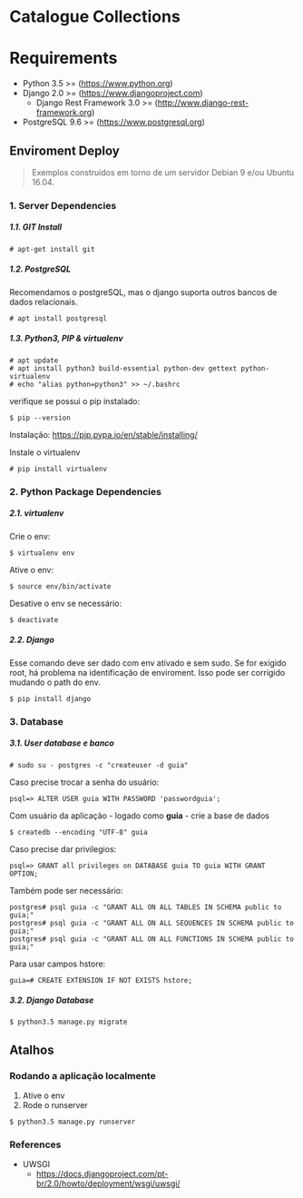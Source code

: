 # Catalogue Collections

# Requirements
* Python 3.5 >= (https://www.python.org)
* Django 2.0 >= (https://www.djangoproject.com)
  * Django Rest Framework 3.0 >= (http://www.django-rest-framework.org)
* PostgreSQL 9.6 >= (https://www.postgresql.org)


## Enviroment Deploy
> Exemplos construídos em torno de um servidor Debian 9 e/ou Ubuntu 16.04.

### 1. Server Dependencies

##### 1.1. GIT Install
```
# apt-get install git
```
##### 1.2. PostgreSQL
Recomendamos o postgreSQL, mas o django suporta outros bancos de dados relacionais.
```
# apt install postgresql
```

##### 1.3. Python3, PIP & virtualenv
```
# apt update
# apt install python3 build-essential python-dev gettext python-virtualenv
# echo "alias python=python3" >> ~/.bashrc
```
verifique se possui o pip instalado:
```
$ pip --version
```
Instalação: https://pip.pypa.io/en/stable/installing/

Instale o virtualenv
```
# pip install virtualenv
```

### 2. Python Package Dependencies

##### 2.1. virtualenv

Crie o env:

```
$ virtualenv env
```

Ative o env:
```
$ source env/bin/activate
```

Desative o env se necessário:

```
$ deactivate
```

##### 2.2. Django
Esse comando deve ser dado com env ativado e sem sudo. Se for exigido root, há problema na identificação de enviroment. Isso pode ser corrigido mudando o path do env.

```
$ pip install django
```

### 3. Database

##### 3.1. User database e banco

```
# sudo su - postgres -c "createuser -d guia"
```

Caso precise trocar a senha do usuário:
```
psql=> ALTER USER guia WITH PASSWORD 'passwordguia';
```

Com usuário da aplicação - logado como **guia** - crie a base de dados

```
$ createdb --encoding "UTF-8" guia
```

Caso precise dar privilegios:
```
psql=> GRANT all privileges on DATABASE guia TO guia WITH GRANT OPTION;
```
Também pode ser necessário:
```
postgres# psql guia -c "GRANT ALL ON ALL TABLES IN SCHEMA public to guia;"
postgres# psql guia -c "GRANT ALL ON ALL SEQUENCES IN SCHEMA public to guia;"
postgres# psql guia -c "GRANT ALL ON ALL FUNCTIONS IN SCHEMA public to guia;"
```

Para usar campos hstore:
```
guia=# CREATE EXTENSION IF NOT EXISTS hstore;
```

##### 3.2. Django Database
```
$ python3.5 manage.py migrate
```

## Atalhos

### Rodando a aplicação localmente
1. Ative o env
2. Rode o runserver
```
$ python3.5 manage.py runserver
```

### References
* UWSGI
  * https://docs.djangoproject.com/pt-br/2.0/howto/deployment/wsgi/uwsgi/
